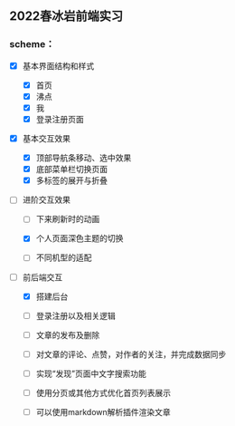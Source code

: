 ## 2022春冰岩前端实习

### scheme：

- [x] 基本界面结构和样式

  - [x] 首页
  - [x] 沸点
  - [x] 我
  - [x] 登录注册页面

- [x] 基本交互效果

  - [x] 顶部导航条移动、选中效果
  - [x] 底部菜单栏切换页面
  - [x] 多标签的展开与折叠

- [ ] 进阶交互效果

  - [ ] 下来刷新时的动画

  - [x] 个人页面深色主题的切换

  - [ ] 不同机型的适配

- [ ] 前后端交互

  - [x] 搭建后台
  - [ ] 登录注册以及相关逻辑
  - [ ] 文章的发布及删除
  - [ ] 对文章的评论、点赞，对作者的关注，并完成数据同步
  - [ ] 实现“发现”页面中文字搜索功能
  - [ ] 使用分页或其他方式优化首页列表展示
  - [ ] 可以使用markdown解析插件渲染文章

